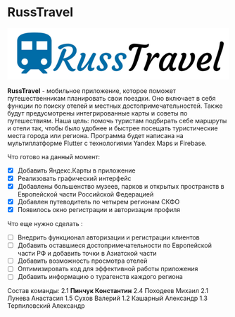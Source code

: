# RussTravel


![image](/russ_travel/assets/splash1.png)

**RussTravel** - мобильное приложение, которое поможет путешественникам планировать свои поездки. Оно включает в себя функции по поиску отелей и местных достопримечательностей. Также будут предусмотрены интегрированные карты и советы по путешествиям. 
Наша цель: помочь туристам подбирать себе маршруты и отели так, чтобы было удобнее и быстрее посещать туристические места города или региона.
Программа будет написана на мультиплатформе Flutter с технологиями Yandex Maps и Firebase.

Что готово на данный момент:
- [x] Добавить Яндекс.Карты в приложение
- [x] Реализовать графический интерфейс
- [x] Добавлены большенство музеев, парков и открытых пространств в Европейской части Российской Федерацией
- [x] Добавлен путеводитель по четырем регионам СКФО
- [x] Появилось окно регистрации и авторизации профиля 

Что еще нужно сделать :
- [ ] Внедрить функционал авторизации и регистрации клиентов
- [ ] Добавить оставшиеся достопримечательности по Европейской части РФ и добавить точки в Азиатской части
- [ ] Добавить возможность просмотра отелей
- [ ] Оптимизировать код для эффективной работы приложения 
- [ ] Добавить информацию о турагенств каждого региона

Состав команды:
2.1 **Пинчук Константин**
2.4 Походеев Михаил
2.1 Лунева Анастасия
1.5 Сухов Валерий
1.2 Кашарный Александр
1.3 Терпиловский Александр

